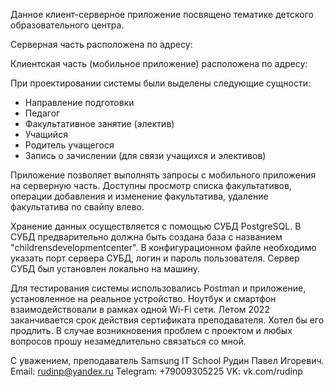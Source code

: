 Данное клиент-серверное приложение посвящено тематике детского образовательного центра.

Серверная часть расположена по адресу:

Клиентская часть (мобильное приложение) расположена по адресу:


При проектировании системы были выделены следующие сущности:
- Направление подготовки
- Педагог
- Факультативное занятие (электив)
- Учащийся
- Родитель учащегося
- Запись о зачислении (для связи учащихся и элективов)

Приложение позволяет выполнять запросы с мобильного приложения на серверную часть.
Доступны просмотр списка факультативов, операции добавления и изменение факультатива, 
удаление факультатива по свайпу влево.

Хранение данных осуществляется с помощью СУБД PostgreSQL. В СУБД предварительно должна быть создана база
с названием "childrensdevelopmentcenter". В конфигурационном файле необходимо указать порт сервера СУБД,
логин и пароль пользователя. Сервер СУБД был установлен локально на машину.

Для тестирования системы использовались Postman и приложение, установленное на реальное устройство.
Ноутбук и смартфон взаимодействовали в рамках одной Wi-Fi сети.
Летом 2022 заканчивается срок действия сертификата преподавателя. Хотел бы его продлить.
В случае возникновения проблем с проектом и любых вопросов прошу незамедлительно связаться со мной.

С уважением, преподаватель Samsung IT School Рудин Павел Игоревич.
Email: rudinp@yandex.ru
Telegram: +79009305225
VK: vk.com/rudinp